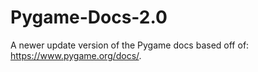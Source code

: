 # Pygame-Docs-2.0
A newer update version of the Pygame docs based off of: https://www.pygame.org/docs/.
